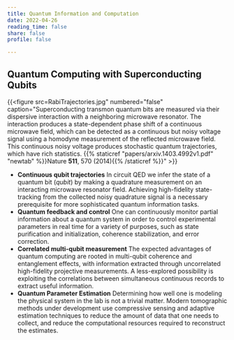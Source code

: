 ```yaml
---
title: Quantum Information and Computation
date: 2022-04-26
reading_time: false  
share: false  
profile: false  

---
```


## Quantum Computing with Superconducting Qubits

{{<figure src=RabiTrajectories.jpg" numbered="false" caption="Superconducting transmon quantum bits are measured via their dispersive interaction with a neighboring microwave resonator. The interaction produces a state-dependent phase shift of a continuous microwave field, which can be detected as a continuous but noisy voltage signal using a homodyne measurement of the reflected microwave field. This continuous noisy voltage produces stochastic quantum trajectories, which have rich statistics. {{% staticref "papers/arxiv.1403.4992v1.pdf" "newtab" %}}Nature **511**, 570 (2014){{% /staticref %}}" >}}

- **Continuous qubit trajectories**
  In circuit QED we infer the state of a quantum bit (<i>qubit</i>) by making a quadrature measurement on an interacting microwave resonator field. Achieving high-fidelity state-tracking from the collected noisy quadrature signal is a necessary prerequisite for more sophisticated quantum information tasks.
- **Quantum feedback and control**
  One can continuously monitor partial information about a quantum system in order to control experimental parameters in real time for a variety of purposes, such as state purification and initialization, coherence stabilization, and error correction.
- **Correlated multi-qubit measurement**
  The expected advantages of quantum computing are rooted in multi-qubit coherence and entanglement effects, with information extracted through uncorrelated high-fidelity projective measurements. A less-explored possibility is exploiting the correlations between simultaneous continuous records to extract useful information.
- **Quantum Parameter Estimation**
  Determining how well one is modeling the physical system in the lab is not a trivial matter. Modern tomographic methods under development use compressive sensing and adaptive estimation techniques to reduce the amount of data that one needs to collect, and reduce the computational resources required to reconstruct the estimates.
